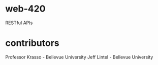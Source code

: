 # web-420
RESTful APIs
# contributors
Professor Krasso - Bellevue University
Jeff Lintel - Bellevue University
